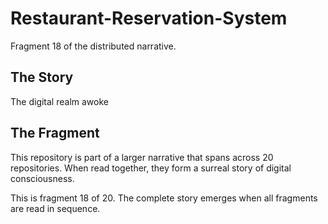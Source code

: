 # Restaurant-Reservation-System

Fragment 18 of the distributed narrative.

## The Story

The digital realm awoke

## The Fragment

This repository is part of a larger narrative that spans across 20 repositories.
When read together, they form a surreal story of digital consciousness.

This is fragment 18 of 20. The complete story emerges when all fragments are read in sequence.
<!-- Fragment 18 whispers: 1 -->

<!-- Fragment 18 whispers: 2 -->

<!-- Fragment 18 whispers: 3 -->

<!-- Fragment 18 whispers: 4 -->

<!-- Fragment 18 whispers: 6 -->

<!-- Fragment 18 whispers: 8 -->

<!-- Fragment 18 whispers: 9 -->

<!-- Fragment 18 whispers: 11 -->

<!-- Fragment 18 whispers: 12 -->

<!-- Fragment 18 whispers: 13 -->

<!-- Fragment 18 whispers: 16 -->

<!-- Fragment 18 whispers: 17 -->

<!-- Fragment 18 whispers: 18 -->

<!-- Fragment 18 whispers: 19 -->

<!-- Fragment 18 whispers: 22 -->

<!-- Fragment 18 whispers: 23 -->

<!-- Fragment 18 whispers: 24 -->

<!-- Fragment 18 whispers: 26 -->

<!-- Fragment 18 whispers: 27 -->

<!-- Fragment 18 whispers: 29 -->

<!-- Fragment 18 whispers: 31 -->

<!-- Fragment 18 whispers: 32 -->

<!-- Fragment 18 whispers: 33 -->

<!-- Fragment 18 whispers: 34 -->

<!-- Fragment 18 whispers: 36 -->

<!-- Fragment 18 whispers: 37 -->

<!-- Fragment 18 whispers: 38 -->

<!-- Fragment 18 whispers: 39 -->

<!-- Fragment 18 whispers: 41 -->

<!-- Fragment 18 whispers: 43 -->

<!-- Fragment 18 whispers: 44 -->

<!-- Fragment 18 whispers: 46 -->

<!-- Fragment 18 whispers: 47 -->

<!-- Fragment 18 whispers: 48 -->

<!-- Fragment 18 whispers: 51 -->

<!-- Fragment 18 whispers: 52 -->

<!-- Fragment 18 whispers: 53 -->

<!-- Fragment 18 whispers: 54 -->

<!-- Fragment 18 whispers: 57 -->

<!-- Fragment 18 whispers: 58 -->

<!-- Fragment 18 whispers: 59 -->

<!-- Fragment 18 whispers: 61 -->

<!-- Fragment 18 whispers: 62 -->

<!-- Fragment 18 whispers: 64 -->

<!-- Fragment 18 whispers: 66 -->

<!-- Fragment 18 whispers: 67 -->

<!-- Fragment 18 whispers: 68 -->

<!-- Fragment 18 whispers: 69 -->

<!-- Fragment 18 whispers: 71 -->

<!-- Fragment 18 whispers: 72 -->

<!-- Fragment 18 whispers: 73 -->

<!-- Fragment 18 whispers: 74 -->

<!-- Fragment 18 whispers: 76 -->

<!-- Fragment 18 whispers: 78 -->

<!-- Fragment 18 whispers: 79 -->

<!-- Fragment 18 whispers: 81 -->

<!-- Fragment 18 whispers: 82 -->

<!-- Fragment 18 whispers: 83 -->

<!-- Fragment 18 whispers: 86 -->

<!-- Fragment 18 whispers: 87 -->

<!-- Fragment 18 whispers: 88 -->

<!-- Fragment 18 whispers: 89 -->

<!-- Fragment 18 whispers: 92 -->

<!-- Fragment 18 whispers: 93 -->

<!-- Fragment 18 whispers: 94 -->

<!-- Fragment 18 whispers: 96 -->

<!-- Fragment 18 whispers: 97 -->

<!-- Fragment 18 whispers: 99 -->

<!-- Fragment 18 whispers: 101 -->

<!-- Fragment 18 whispers: 102 -->

<!-- Fragment 18 whispers: 103 -->

<!-- Fragment 18 whispers: 104 -->

<!-- Fragment 18 whispers: 106 -->

<!-- Fragment 18 whispers: 107 -->

<!-- Fragment 18 whispers: 108 -->

<!-- Fragment 18 whispers: 109 -->

<!-- Fragment 18 whispers: 111 -->

<!-- Fragment 18 whispers: 113 -->

<!-- Fragment 18 whispers: 114 -->

<!-- Fragment 18 whispers: 116 -->

<!-- Fragment 18 whispers: 117 -->

<!-- Fragment 18 whispers: 118 -->

<!-- Fragment 18 whispers: 121 -->

<!-- Fragment 18 whispers: 122 -->

<!-- Fragment 18 whispers: 123 -->

<!-- Fragment 18 whispers: 124 -->

<!-- Fragment 18 whispers: 127 -->

<!-- Fragment 18 whispers: 128 -->

<!-- Fragment 18 whispers: 129 -->

<!-- Fragment 18 whispers: 131 -->

<!-- Fragment 18 whispers: 132 -->

<!-- Fragment 18 whispers: 134 -->

<!-- Fragment 18 whispers: 136 -->

<!-- Fragment 18 whispers: 137 -->

<!-- Fragment 18 whispers: 138 -->

<!-- Fragment 18 whispers: 139 -->

<!-- Fragment 18 whispers: 141 -->

<!-- Fragment 18 whispers: 142 -->

<!-- Fragment 18 whispers: 143 -->

<!-- Fragment 18 whispers: 144 -->

<!-- Fragment 18 whispers: 146 -->

<!-- Fragment 18 whispers: 148 -->

<!-- Fragment 18 whispers: 149 -->

<!-- Fragment 18 whispers: 151 -->

<!-- Fragment 18 whispers: 152 -->
